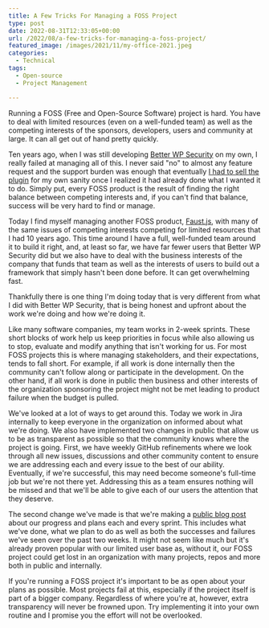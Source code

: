 ```yaml
---
title: A Few Tricks For Managing a FOSS Project
type: post
date: 2022-08-31T12:33:05+00:00
url: /2022/08/a-few-tricks-for-managing-a-foss-project/
featured_image: /images/2021/11/my-office-2021.jpeg
categories:
  - Technical
tags:
  - Open-source
  - Project Management

---
```

Running a FOSS (Free and Open-Source Software) project is hard. You have to deal with limited resources (even on a well-funded team) as well as the competing interests of the sponsors, developers, users and community at large. It can all get out of hand pretty quickly.

Ten years ago, when I was still developing [Better WP Security][1] on my own, I really failed at managing all of this. I never said "no" to almost any feature request and the support burden was enough that eventually [I had to sell the plugin][2] for my own sanity once I realized it had already done what I wanted it to do. Simply put, every FOSS product is the result of finding the right balance between competing interests and, if you can't find that balance, success will be very hard to find or manage.

Today I find myself managing another FOSS product, [Faust.js][3], with many of the same issues of competing interests competing for limited resources that I had 10 years ago. This time around I have a full, well-funded team around it to build it right, and, at least so far, we have far fewer users that Better WP Security did but we also have to deal with the business interests of the company that funds that team as well as the interests of users to build out a framework that simply hasn't been done before. It can get overwhelming fast.

Thankfully there is one thing I'm doing today that is very different from what I did with Better WP Security, that is being honest and upfront about the work we're doing and how we're doing it.

Like many software companies, my team works in 2-week sprints. These short blocks of work help us keep priorities in focus while also allowing us to stop, evaluate and modify anything that isn't working for us. For most FOSS projects this is where managing stakeholders, and their expectations, tends to fall short. For example, if all work is done internally then the community can't follow along or participate in the development. On the other hand, if all work is done in public then business and other interests of the organization sponsoring the project might not be met leading to product failure when the budget is pulled.

We've looked at a lot of ways to get around this. Today we work in Jira internally to keep everyone in the organization on informed about what we're doing. We also have implemented two changes in public that allow us to be as transparent as possible so that the community knows where the project is going. First, we have weekly GitHub refinements where we look through all new issues, discussions and other community content to ensure we are addressing each and every issue to the best of our ability. Eventually, if we're successful, this may need become someone's full-time job but we're not there yet. Addressing this as a team ensures nothing will be missed and that we'll be able to give each of our users the attention that they deserve.

The second change we've made is that we're making a [public blog post][4] about our progress and plans each and every sprint. This includes what we've done, what we plan to do as well as both the successes and failures we've seen over the past two weeks. It might not seem like much but it's already proven popular with our limited user base as, without it, our FOSS project could get lost in an organization with many projects, repos and more both in public and internally.

If you're running a FOSS project it's important to be as open about your plans as possible. Most projects fail at this, especially if the project itself is part of a bigger company. Regardless of where you're at, however, extra transparency will never be frowned upon. Try implementing it into your own routine and I promise you the effort will not be overlooked.

 [1]: https://wordpress.org/plugins/better-wp-security/
 [2]: /2014/08/why-i-sold-better-wp-security/
 [3]: https://faustjs.org
 [4]: https://faustjs.org/blog